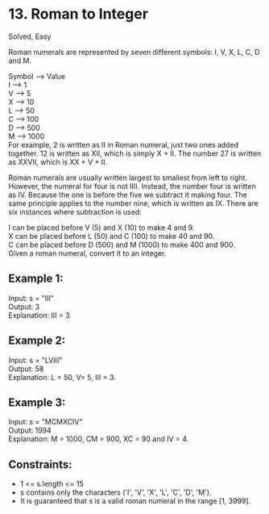 # 13. Roman to Integer
Solved, Easy  

Roman numerals are represented by seven different symbols: I, V, X, L, C, D and M.  

Symbol --> Value  
I   -->  1  
V    -->           5  
X     -->          10  
L     -->          50  
C     -->          100  
D     -->          500  
M     -->          1000  
For example, 2 is written as II in Roman numeral, just two ones added together. 12 is written as XII, which is simply X + II. The number 27 is written as XXVII, which is XX + V + II.  

Roman numerals are usually written largest to smallest from left to right. However, the numeral for four is not IIII. Instead, the number four is written as IV. 
Because the one is before the five we subtract it making four. The same principle applies to the number nine, which is written as IX. There are six instances where subtraction is used:  

I can be placed before V (5) and X (10) to make 4 and 9.   
X can be placed before L (50) and C (100) to make 40 and 90.   
C can be placed before D (500) and M (1000) to make 400 and 900.  
Given a roman numeral, convert it to an integer.  

Example 1:
---
Input: s = "III"  
Output: 3  
Explanation: III = 3.  

Example 2:
---
Input: s = "LVIII"  
Output: 58  
Explanation: L = 50, V= 5, III = 3.  

Example 3:
---
Input: s = "MCMXCIV"  
Output: 1994  
Explanation: M = 1000, CM = 900, XC = 90 and IV = 4.  
 
Constraints:
---
* 1 <= s.length <= 15
* s contains only the characters ('I', 'V', 'X', 'L', 'C', 'D', 'M').
* It is guaranteed that s is a valid roman numeral in the range [1, 3999].
